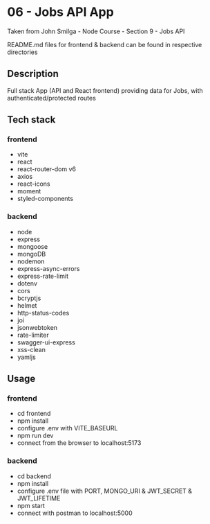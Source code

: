 # 06 - Jobs API App

Taken from John Smilga - Node Course - Section 9 - Jobs API

README.md files for frontend & backend can be found in respective directories

## Description

Full stack App (API and React frontend) providing data for Jobs, with authenticated/protected routes

## Tech stack

### frontend

- vite
- react
- react-router-dom v6
- axios
- react-icons
- moment
- styled-components

### backend

- node
- express
- mongoose
- mongoDB
- nodemon
- express-async-errors
- express-rate-limit
- dotenv
- cors
- bcryptjs
- helmet
- http-status-codes
- joi
- jsonwebtoken
- rate-limiter
- swagger-ui-express
- xss-clean
- yamljs

## Usage

### frontend

- cd frontend
- npm install
- configure .env with VITE_BASEURL
- npm run dev
- connect from the browser to localhost:5173

### backend

- cd backend
- npm install
- configure .env file with PORT, MONGO_URI & JWT_SECRET & JWT_LIFETIME
- npm start
- connect with postman to localhost:5000
